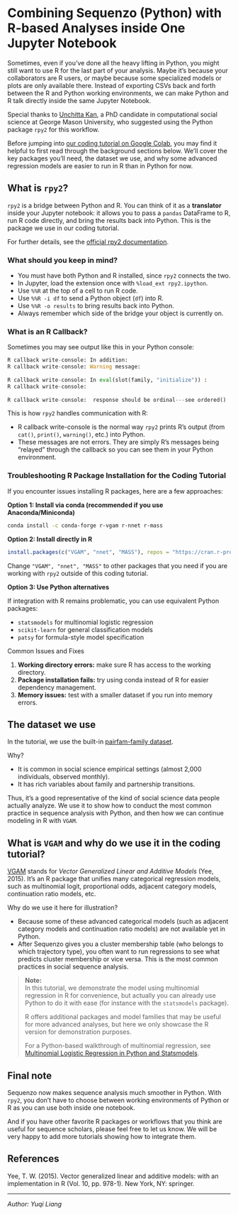 <!--
 * @Author: Yuqi Liang dawson1900@live.com
 * @Date: 2025-10-02 13:39:00
 * @LastEditors: Yuqi Liang dawson1900@live.com
 * @LastEditTime: 2025-10-03 21:12:23
 * @FilePath: /SequenzoWebsite/docs/en/traminer-and-sequenzo/use_R_in_python_environment.md
 * @Description: 这是默认设置,请设置`customMade`, 打开koroFileHeader查看配置 进行设置: https://github.com/OBKoro1/koro1FileHeader/wiki/%E9%85%8D%E7%BD%AE
-->
# Combining Sequenzo (Python) with R-based Analyses inside One Jupyter Notebook

Sometimes, even if you’ve done all the heavy lifting in Python, you might still want to use R for the last part of your analysis. Maybe it’s because your collaborators are R users, or maybe because some specialized models or plots are only available there. Instead of exporting CSVs back and forth between the R and Python working environments, we can make Python and R talk directly inside the same Jupyter Notebook.

Special thanks to [Unchitta Kan](https://unchitta.com/), a PhD candidate in computational social science at George Mason University, who suggested using the Python package `rpy2` for this workflow.

Before jumping into [our coding tutorial on Google Colab](https://colab.research.google.com/github/Liang-Team/Sequenzo/blob/main/Tutorials/use_R_in_python_environment/example_pairfam_family.ipynb), you may find it helpful to first read through the background sections below. We’ll cover the key packages you’ll need, the dataset we use, and why some advanced regression models are easier to run in R than in Python for now.

## What is `rpy2`?

`rpy2` is a bridge between Python and R. You can think of it as a **translator** inside your Jupyter notebook: it allows you to pass a `pandas` DataFrame to R, run R code directly, and bring the results back into Python. This is the package we use in our coding tutorial.

For further details, see the [official rpy2 documentation](https://rpy2.github.io/doc/latest/html/index.html).

### What should you keep in mind?

* You must have both Python and R installed, since `rpy2` connects the two.
* In Jupyter, load the extension once with `%load_ext rpy2.ipython`.
* Use `%%R` at the top of a cell to run R code.
* Use `%%R -i df` to send a Python object (`df`) into R.
* Use `%%R -o results` to bring results back into Python.
* Always remember which side of the bridge your object is currently on.

### What is an R Callback?

Sometimes you may see output like this in your Python console:

```python
R callback write-console: In addition:   
R callback write-console: Warning message:
  
R callback write-console: In eval(slot(family, "initialize")) :  
R callback write-console: 
   
R callback write-console:  response should be ordinal---see ordered()
```

This is how `rpy2` handles communication with R:

* R callback write-console is the normal way `rpy2` prints R’s output (from `cat()`, `print()`, `warning()`, etc.) into Python.
* These messages are not errors. They are simply R’s messages being “relayed” through the callback so you can see them in your Python environment.

### Troubleshooting R Package Installation for the Coding Tutorial

If you encounter issues installing R packages, here are a few approaches:

**Option 1: Install via conda (recommended if you use Anaconda/Miniconda)**

```bash
conda install -c conda-forge r-vgam r-nnet r-mass
```

**Option 2: Install directly in R**

```r
install.packages(c("VGAM", "nnet", "MASS"), repos = "https://cran.r-project.org/")
```

Change `"VGAM", "nnet", "MASS"` to other packages that you need if you are working with `rpy2` outside of this coding tutorial.

**Option 3: Use Python alternatives**

If integration with R remains problematic, you can use equivalent Python packages:

* `statsmodels` for multinomial logistic regression
* `scikit-learn` for general classification models
* `patsy` for formula-style model specification

Common Issues and Fixes

1. **Working directory errors:** make sure R has access to the working directory.
2. **Package installation fails:** try using conda instead of R for easier dependency management.
3. **Memory issues:** test with a smaller dataset if you run into memory errors.

## The dataset we use

In the tutorial, we use the built-in [pairfam-family dataset](../datasets/pairfam-family.md). 

Why?
* It is common in social science empirical settings (almost 2,000 individuals, observed monthly).
* It has rich variables about family and partnership transitions.

Thus, it’s a good representative of the kind of social science data people actually analyze. We use it to show how to conduct the most common practice in sequence analysis with Python, and then how we can continue modeling in R with `VGAM`.

## What is `VGAM` and why do we use it in the coding tutorial?

[VGAM](https://cran.r-project.org/package=VGAM) stands for *Vector Generalized Linear and Additive Models* (Yee, 2015). It’s an R package that unifies many categorical regression models, such as multinomial logit, proportional odds, adjacent category models, continuation ratio models, etc.

Why do we use it here for illustration?

* Because some of these advanced categorical models (such as adjacent category models and continuation ratio models) are not available yet in Python.
* After Sequenzo gives you a cluster membership table (who belongs to which trajectory type), you often want to run regressions to see what predicts cluster membership or vice versa. This is the most common practices in social sequence analysis. 

> **Note:**  
> In this tutorial, we demonstrate the model using multinomial regression in R for convenience, but actually you can already use Python to do it with ease (for instance with the `statsmodels` package). 
>
> R offers additional packages and model families that may be useful for more advanced analyses, but here we only showcase the R version for demonstration purposes.  
> 
> For a Python-based walkthrough of multinomial regression, see [Multinomial Logistic Regression in Python and Statsmodels](https://medium.com/@rajeshneupane7/multinomial-logistic-regression-in-python-and-statsmodels-a674c890fe1c).

## Final note

Sequenzo now makes sequence analysis much smoother in Python. With `rpy2`, you don’t have to choose between working environments of Python or R as you can use both inside one notebook.

And if you have other favorite R packages or workflows that you think are useful for sequence scholars, please feel free to let us know. We will be very happy to add more tutorials showing how to integrate them.

## References

Yee, T. W. (2015). Vector generalized linear and additive models: with an implementation in R (Vol. 10, pp. 978-1). New York, NY: springer.

---
*Author: Yuqi Liang*